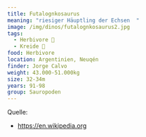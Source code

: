 ```yaml
---
title: Futalognkosaurus
meaning: "riesiger Häuptling der Echsen  "
image: /img/dinos/futalognkosaurus2.jpg
tags:
  - Herbivore 🌿
  - Kreide 🦴
food: Herbivore
location: Argentinien, Neuqén
finder: Jorge Calvo
weight: 43.000-51.000kg
size: 32-34m
years: 91-98
group: Sauropoden
---
```

Quelle:

* <https://en.wikipedia.org>